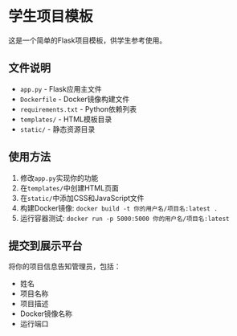 # 学生项目模板

这是一个简单的Flask项目模板，供学生参考使用。

## 文件说明

- `app.py` - Flask应用主文件
- `Dockerfile` - Docker镜像构建文件
- `requirements.txt` - Python依赖列表
- `templates/` - HTML模板目录
- `static/` - 静态资源目录

## 使用方法

1. 修改`app.py`实现你的功能
2. 在`templates/`中创建HTML页面
3. 在`static/`中添加CSS和JavaScript文件
4. 构建Docker镜像: `docker build -t 你的用户名/项目名:latest .`
5. 运行容器测试: `docker run -p 5000:5000 你的用户名/项目名:latest`

## 提交到展示平台

将你的项目信息告知管理员，包括：
- 姓名
- 项目名称
- 项目描述
- Docker镜像名称
- 运行端口
